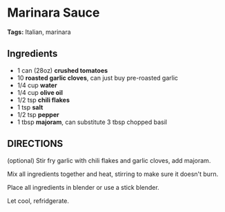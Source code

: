 # Marinara Sauce

**Tags:** Italian, marinara

## Ingredients 

* 1 can (28oz) **crushed tomatoes**
* 10 **roasted garlic cloves**, can just buy pre-roasted garlic
* 1/4 cup **water**
* 1/4 cup **olive oil**
* 1/2 tsp **chili flakes**
* 1 tsp **salt**
* 1/2 tsp **pepper**
* 1 tbsp **majoram**, can substitute 3 tbsp chopped basil


## DIRECTIONS

(optional) Stir fry garlic with chili flakes and garlic cloves, add majoram.

Mix all ingredients together and heat, stirring to make sure it doesn't burn.

Place all ingredients in blender or use a stick blender.

Let cool, refridgerate.
